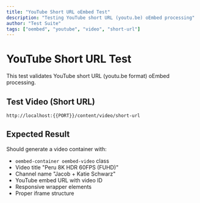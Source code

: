 ```yaml
---
title: "YouTube Short URL oEmbed Test"
description: "Testing YouTube short URL (youtu.be) oEmbed processing"
author: "Test Suite"
tags: ["oembed", "youtube", "video", "short-url"]
---
```


# YouTube Short URL Test

This test validates YouTube short URL (youtu.be format) oEmbed processing.

## Test Video (Short URL)

```oembed
http://localhost:{{PORT}}/content/video/short-url
```

## Expected Result

Should generate a video container with:
- `oembed-container oembed-video` class
- Video title "Peru 8K HDR 60FPS (FUHD)"
- Channel name "Jacob + Katie Schwarz"
- YouTube embed URL with video ID
- Responsive wrapper elements
- Proper iframe structure 